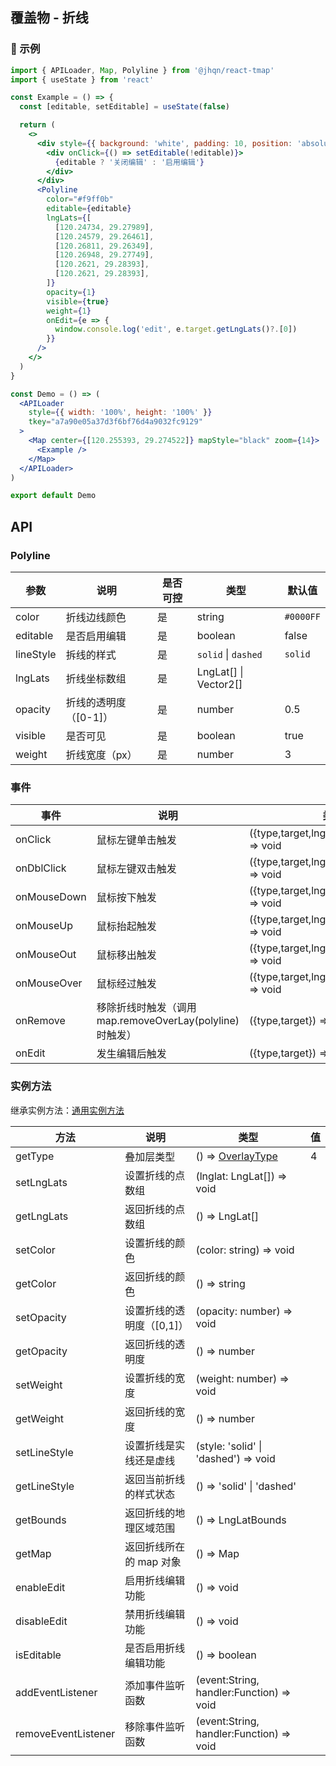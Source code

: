 ## 覆盖物 - 折线

### 🔨 示例
```jsx
import { APILoader, Map, Polyline } from '@jhqn/react-tmap'
import { useState } from 'react'

const Example = () => {
  const [editable, setEditable] = useState(false)

  return (
    <>
      <div style={{ background: 'white', padding: 10, position: 'absolute', color: 'black', fontSize: 16, zIndex: 999 }}>
        <div onClick={() => setEditable(!editable)}>
          {editable ? '关闭编辑' : '启用编辑'}
        </div>
      </div>
      <Polyline
        color="#f9ff0b"
        editable={editable}
        lngLats={[
          [120.24734, 29.27989],
          [120.24579, 29.26461],
          [120.26811, 29.26349],
          [120.26948, 29.27749],
          [120.2621, 29.28393],
          [120.2621, 29.28393],
        ]}
        opacity={1}
        visible={true}
        weight={1}
        onEdit={e => {
          window.console.log('edit', e.target.getLngLats()?.[0])
        }}
      />
    </>
  )
}

const Demo = () => (
  <APILoader
    style={{ width: '100%', height: '100%' }}
    tkey="a7a90e05a37d3f6bf76d4a9032fc9129"
  >
    <Map center={[120.255393, 29.274522]} mapStyle="black" zoom={14}>
      <Example />
    </Map>
  </APILoader>
)

export default Demo
```

## API

### Polyline

| 参数      | 说明                  | 是否可控 | 类型                  | 默认值    |
| --------- | --------------------- | -------- | --------------------- | --------- |
| color     | 折线边线颜色          | 是       | string                | `#0000FF` |
| editable  | 是否启用编辑          | 是       | boolean               | false     |
| lineStyle | 拆线的样式            | 是       | `solid` \| `dashed`   | `solid`   |
| lngLats   | 折线坐标数组          | 是       | LngLat[] \| Vector2[] |           |
| opacity   | 折线的透明度（[0-1]） | 是       | number                | 0.5       |
| visible   | 是否可见              | 是       | boolean               | true      |
| weight    | 折线宽度（px）        | 是       | number                | 3         |

### 事件

| 事件        | 说明                                                    | 类型                                          |
| ----------- | ------------------------------------------------------- | --------------------------------------------- |
| onClick     | 鼠标左键单击触发                                        | ({type,target,lnglat,containerPoint}) => void |
| onDblClick  | 鼠标左键双击触发                                        | ({type,target,lnglat,containerPoint}) => void |
| onMouseDown | 鼠标按下触发                                            | ({type,target,lnglat,containerPoint}) => void |
| onMouseUp   | 鼠标抬起触发                                            | ({type,target,lnglat,containerPoint}) => void |
| onMouseOut  | 鼠标移出触发                                            | ({type,target,lnglat,containerPoint}) => void |
| onMouseOver | 鼠标经过触发                                            | ({type,target,lnglat,containerPoint}) => void |
| onRemove    | 移除折线时触发（调用map.removeOverLay(polyline)时触发） | ({type,target}) => void                       |
| onEdit      | 发生编辑后触发                                          | ({type,target}) => void                       |

### 实例方法

继承实例方法：[通用实例方法](/packages/react/src/overlay/index.zh-CN.md#实例方法)

| 方法                | 说明                      | 类型                                                                        | 值  |
| ------------------- | ------------------------- | --------------------------------------------------------------------------- | --- |
| getType             | 叠加层类型                | () => [OverlayType](/packages/react/src/overlay/index.zh-CN.md#overlaytype) | 4   |
| setLngLats          | 设置折线的点数组          | (lnglat: LngLat[]) => void                                                  |     |
| getLngLats          | 返回折线的点数组          | () => LngLat[]                                                              |     |
| setColor            | 设置折线的颜色            | (color: string) => void                                                     |     |
| getColor            | 返回折线的颜色            | () => string                                                                |     |
| setOpacity          | 设置折线的透明度（[0,1]） | (opacity: number) => void                                                   |     |
| getOpacity          | 返回折线的透明度          | () => number                                                                |     |
| setWeight           | 设置折线的宽度            | (weight: number) => void                                                    |     |
| getWeight           | 返回折线的宽度            | () => number                                                                |     |
| setLineStyle        | 设置折线是实线还是虚线    | (style: 'solid' \| 'dashed') => void                                        |     |
| getLineStyle        | 返回当前折线的样式状态    | () => 'solid' \| 'dashed'                                                   |     |
| getBounds           | 返回折线的地理区域范围    | () => LngLatBounds                                                          |     |
| getMap              | 返回折线所在的 map 对象   | () => Map                                                                   |     |
| enableEdit          | 启用折线编辑功能          | () => void                                                                  |     |
| disableEdit         | 禁用折线编辑功能          | () => void                                                                  |     |
| isEditable          | 是否启用折线编辑功能      | () => boolean                                                               |     |
| addEventListener    | 添加事件监听函数          | (event:String, handler:Function) => void                                    |     |
| removeEventListener | 移除事件监听函数          | (event:String, handler:Function) => void                                    |     |
